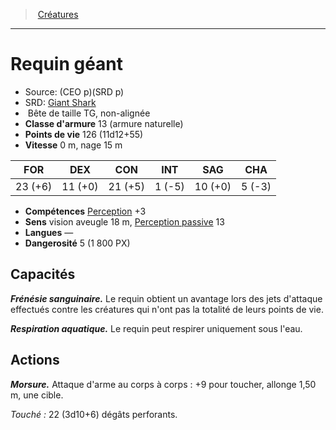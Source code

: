 ﻿---
!MonsterItem
Family: MonsterHD
Type: Bête
Size: TG
Alignment: non-alignée
ArmorClass: 13 (armure naturelle)
HitPoints: 126 (11d12+55)
Speed: 0 m, nage 15 m
Strength: 23 (+6)
Dexterity: 11 (+0)
Constitution: 21 (+5)
Intelligence: ' 1 (-5)'
Wisdom: 10 (+0)
Charisma: ' 5 (-3)'
Skills: '[Perception](hd_abilities_wisdom_perception.md) +3'
Senses: vision aveugle 18 m, [Perception passive](hd_abilities_dexterity_perception_passive.md) 13
Languages: —
Challenge: 5 (1 800 PX)
Id: monsters_hd.md#requin-géant
ParentLink: monsters_hd.md#créatures
Name: Requin géant
ParentName: Créatures
NameLevel: 1
AltName: '[Giant Shark](srd_monsters_giant_shark.md)'
Source: (CEO p)(SRD p)
Attributes: {}
---
> [Créatures](hd_monsters.md)

---

# Requin géant

- Source: (CEO p)(SRD p)
- SRD: [Giant Shark](srd_monsters_giant_shark.md)
-  Bête de taille TG, non-alignée
- **Classe d'armure** 13 (armure naturelle)
- **Points de vie** 126 (11d12+55)
- **Vitesse** 0 m, nage 15 m

|FOR|DEX|CON|INT|SAG|CHA|
|---|---|---|---|---|---|
|23 (+6)|11 (+0)|21 (+5)| 1 (-5)|10 (+0)| 5 (-3)|

- **Compétences** [Perception](hd_abilities_wisdom_perception.md) +3
- **Sens** vision aveugle 18 m, [Perception passive](hd_abilities_dexterity_perception_passive.md) 13
- **Langues** —
- **Dangerosité** 5 (1 800 PX)

## Capacités

**_Frénésie sanguinaire._** Le requin obtient un avantage lors des jets d'attaque effectués contre les créatures qui n'ont pas la totalité de leurs points de vie.

**_Respiration aquatique._** Le requin peut respirer uniquement sous l'eau.

## Actions

**_Morsure._** Attaque d'arme au corps à corps : +9 pour toucher, allonge 1,50 m, une cible.

_Touché :_ 22 (3d10+6) dégâts perforants.

